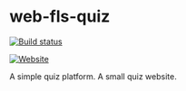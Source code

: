 # web-fls-quiz

[![Build status](https://ci.appveyor.com/api/projects/status/oqal2apwm6ib1ako/branch/master?svg=true)](https://ci.appveyor.com/project/vkamiansky/web-fls-quiz/branch/master)

[![Website](https://img.shields.io/website/https/quiz.firstlinesoftware.ru/Home/Head.svg)](https://quiz.firstlinesoftware.ru/dotnet)

A simple quiz platform. A small quiz website.
